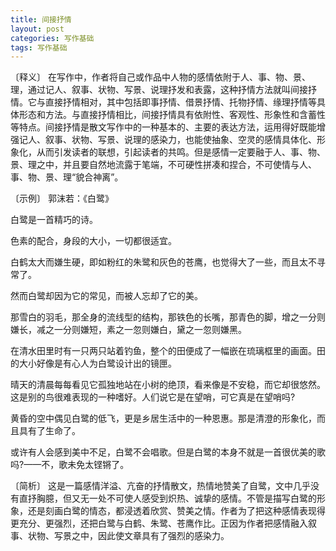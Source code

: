 ```yaml
---
title: 间接抒情
layout: post
categories: 写作基础
tags: 写作基础
---
```


〔释义〕 在写作中，作者将自己或作品中人物的感情依附于人、事、物、景、理，通过记人、叙事、状物、写景、说理抒发和表露，这种抒情方法就叫间接抒情。它与直接抒情相对，其中包括即事抒情、借景抒情、托物抒情、缘理抒情等具体形态和方法。与直接抒情相比，间接抒情具有依附性、客观性、形象性和含蓄性等特点。间接抒情是散文写作中的一种基本的、主要的表达方法，运用得好既能增强记人、叙事、状物、写景、说理的感染力，也能使抽象、空灵的感情具体化、形象化，从而引发读者的联想，引起读者的共鸣。但是感情一定要融于人、事、物、景、理之中，并且要自然地流露于笔端，不可硬性拼凑和捏合，不可使情与人、事、物、景、理“貌合神离”。

〔示例〕 郭沫若：《白鹭》

白鹭是一首精巧的诗。

色素的配合，身段的大小，一切都很适宜。

白鹤太大而嫌生硬，即如粉红的朱鹭和灰色的苍鹰，也觉得大了一些，而且太不寻常了。

然而白鹭却因为它的常见，而被人忘却了它的美。

那雪白的羽毛，那全身的流线型的结构，那铁色的长嘴，那青色的脚，增之一分则嫌长，减之一分则嫌短，素之一忽则嫌白，黛之一忽则嫌黑。

在清水田里时有一只两只站着钓鱼，整个的田便成了一幅嵌在琉璃框里的画面。田的大小好像是有心人为白鹭设计出的镜匣。

晴天的清晨每每看见它孤独地站在小树的绝顶，看来像是不安稳，而它却很悠然。这是别的鸟很难表现的一种嗜好。人们说它是在望哨，可它真是在望哨吗?

黄昏的空中偶见白鹭的低飞，更是乡居生活中的一种恩惠。那是清澄的形象化，而且具有了生命了。

或许有人会感到美中不足，白鹭不会唱歌。但是白鹭的本身不就是一首很优美的歌吗?——不，歌未免太铿锵了。

〔简析〕 这是一篇感情洋溢、亢奋的抒情散文，热情地赞美了自鹭，文中几乎没有直抒胸臆，但又无一处不可使人感受到炽热、诚挚的感情。不管是描写白鹭的形象，还是刻画白鹭的情态，都浸透着欣赏、赞美之情。作者为了把这种感情表现得更充分、更强烈，还把白鹭与白鹤、朱鹭、苍鹰作比。正因为作者把感情融入叙事、状物、写景之中，因此使文章具有了强烈的感染力。 